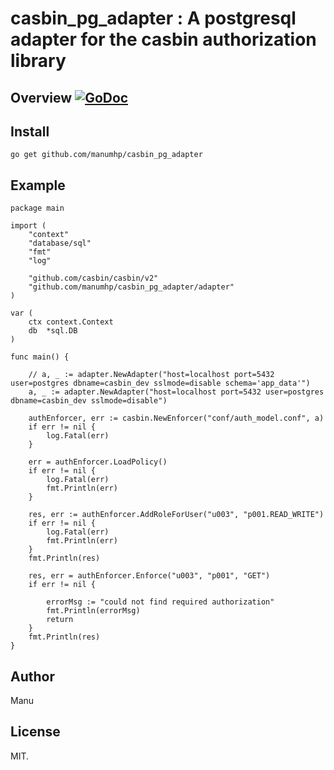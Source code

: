 # casbin_pg_adapter : A postgresql adapter for the casbin authorization library

## Overview [![GoDoc](https://godoc.org/github.com/manumhp/casbin_pg_adapter?status.svg)](https://godoc.org/github.com/manumhp/casbin_pg_adapter)

## Install

```
go get github.com/manumhp/casbin_pg_adapter
```

## Example

```
package main

import (
	"context"
	"database/sql"
	"fmt"
	"log"

	"github.com/casbin/casbin/v2"
	"github.com/manumhp/casbin_pg_adapter/adapter"
)

var (
	ctx context.Context
	db  *sql.DB
)

func main() {

	// a, _ := adapter.NewAdapter("host=localhost port=5432 user=postgres dbname=casbin_dev sslmode=disable schema='app_data'")
	a, _ := adapter.NewAdapter("host=localhost port=5432 user=postgres dbname=casbin_dev sslmode=disable")

	authEnforcer, err := casbin.NewEnforcer("conf/auth_model.conf", a)
	if err != nil {
		log.Fatal(err)
	}

	err = authEnforcer.LoadPolicy()
	if err != nil {
		log.Fatal(err)
		fmt.Println(err)
	}

	res, err := authEnforcer.AddRoleForUser("u003", "p001.READ_WRITE")
	if err != nil {
		log.Fatal(err)
		fmt.Println(err)
	}
	fmt.Println(res)

	res, err = authEnforcer.Enforce("u003", "p001", "GET")
	if err != nil {

		errorMsg := "could not find required authorization"
		fmt.Println(errorMsg)
		return
	}
	fmt.Println(res)
}

```

## Author

Manu

## License

MIT.
